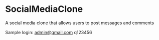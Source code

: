 # SocialMediaClone

A social media clone that allows users to post messages and comments



Sample login:
admin@gmail.com
q123456
